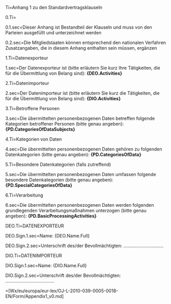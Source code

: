 Ti=Anhang 1 zu den Standardvertragsklauseln

0.Ti=</i>

0.1.sec=Dieser Anhang ist Bestandteil der Klauseln und muss von den Parteien ausgefüllt und unterzeichnet werden

0.2.sec=Die Mitgliedstaaten können entsprechend den nationalen Verfahren Zusatzangaben, die in diesem Anhang enthalten sein müssen, ergänzen

1.Ti=Datenexporteur

1.sec=Der Datenexporteur ist (bitte erläutern Sie kurz Ihre Tätigkeiten, die für die Übermittlung von Belang sind): <b>{DEO.Activities}</b>

2.Ti=Datenimporteur

2.sec=Der Datenimporteur ist (bitte erläutern Sie kurz die Tätigkeiten, die für die Übermittlung von Belang sind): <b>{DIO.Activities}</b>

3.Ti=Betroffene Personen

3.sec=Die übermittelten personenbezogenen Daten betreffen folgende Kategorien betroffener Personen (bitte genau angeben): <b>{PD.CategoriesOfDataSubjects}</b>


4.Ti=Kategorien von Daten

4.sec=Die übermittelten personenbezogenen Daten gehören zu folgenden Datenkategorien (bitte genau angeben): <b>{PD.CategoriesOfData}</b>

5.Ti=Besondere Datenkategorien (falls zutreffend)

5.sec=Die übermittelten personenbezogenen Daten umfassen folgende besondere Datenkategorien (bitte genau angeben): <b>{PD.SpecialCategoriesOfData}</b>


6.Ti=Verarbeitung

6.sec=Die übermittelten personenbezogenen Daten werden folgenden grundlegenden Verarbeitungsmaßnahmen unterzogen (bitte genau angeben): <b>{PD.BasicProcessingActivities}</b>


DEO.Ti=DATENEXPORTEUR

DEO.Sign.1.sec=Name: {DEO.Name.Full}

DEO.Sign.2.sec=Unterschrift des/der Bevollmächtigten: ...............................
 
DIO.Ti=DATENIMPORTEUR

DIO.Sign.1.sec=Name: {DIO.Name.Full}

DIO.Sign.2.sec=Unterschrift des/der Bevollmächtigten: ......................................

=[Wx/eu/europa/eur-lex/OJ-L-2010-039-0005-0018-EN/Form/Appendix1_v0.md]
